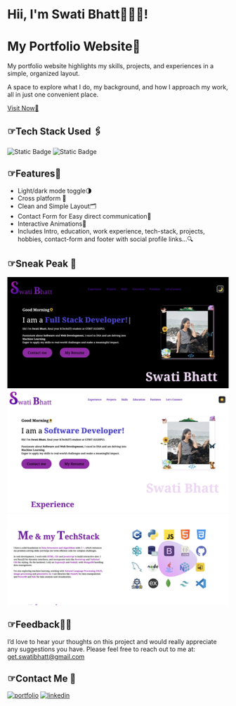 
# Hii, I'm Swati Bhatt👩🏻‍💻!

# My Portfolio Website🌻  

My portfolio website highlights my skills, projects, and experiences in a simple, organized layout. 

A space to explore what I do, my background, and how I approach my work, all in just one convenient place.

[Visit Now🚀](https://swati-bhatt.github.io/Portfolio/)


##  ☞Tech Stack Used 🖇️

![Static Badge](https://img.shields.io/badge/HTML-%2300000?style=flat&logo=html5&labelColor=black&color=%23E34F26)
![Static Badge](https://img.shields.io/badge/CSS-%23000000?style=flat&logo=css3&logoColor=%231572B6&labelColor=black&color=%231572B6)

##  ☞Features🧐
- Light/dark mode toggle🌗
- Cross platform 🫨
- Clean and Simple Layout🗂️
- Contact Form for Easy direct communication📡
- Interactive Animations🦋
- Includes Intro, education, work experience, tech-stack, projects, hobbies, contact-form and footer with social profile links...🔍


##  ☞Sneak Peak 🫣
![App Screenshot](media/demo0.png)
![App Screenshot](media/demo1.png)
![App Screenshot](media/demo2.png)

##  ☞Feedback✍🏻
I’d love to hear your thoughts on this project and would really appreciate any suggestions you have. Please feel free to reach out to me at:
get.swatibhatt@gmail.com


##  ☞Contact Me 📩
[![portfolio](https://img.shields.io/badge/my_portfolio-000?style=for-the-badge&logo=undertale&logoColor=E71D29)](https://swati-bhatt.github.io/Portfolio/) 
[![linkedin](https://img.shields.io/badge/linkedin-0A66C2?style=for-the-badge&logo=linkedin&logoColor=white)](https://linkedin.com/in/swatibhatt153)
